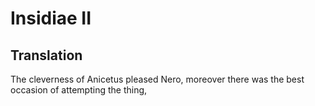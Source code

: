 # Insidiae II

## Translation

The cleverness of Anicetus pleased Nero, moreover there was the best occasion of attempting the thing,
